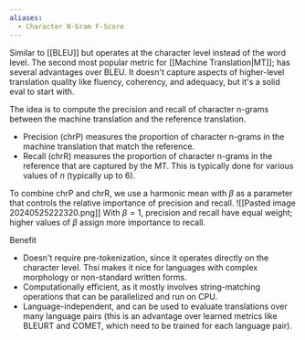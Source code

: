 ```yaml
---
aliases:
  - Character N-Gram F-Score
---
```

Similar to [[BLEU]] but operates at the character level instead of the word level. The second most popular metric for [[Machine Translation|MT]]; has several advantages over BLEU. It doesn't capture aspects of higher-level translation quality like fluency, coherency, and adequacy, but it's a solid eval to start with.

The idea is to compute the precision and recall of character n-grams between the machine translation and the reference translation.
- Precision (chrP) measures the proportion of character n-grams in the machine translation that match the reference.
- Recall (chrR) measures the proportion of character n-grams in the reference that are captured by the MT.
This is typically done for various values of $n$ (typically up to 6).

To combine chrP and chrR, we use a harmonic mean with $\beta$ as a parameter that controls the relative importance of precision and recall.
![[Pasted image 20240525222320.png]]
With $\beta=1$, precision and recall have equal weight; higher values of $\beta$ assign more importance to recall.

Benefit
- Doesn't require pre-tokenization, since it operates directly on the character level. Thsi makes it nice for languages with complex morphology or non-standard written forms.
- Computationally efficient, as it mostly involves string-matching operations that can be parallelized and run on CPU.
- Language-independent, and can be used to evaluate translations over many language pairs (this is an advantage over learned metrics like BLEURT and COMET, which need to be trained for each language pair).